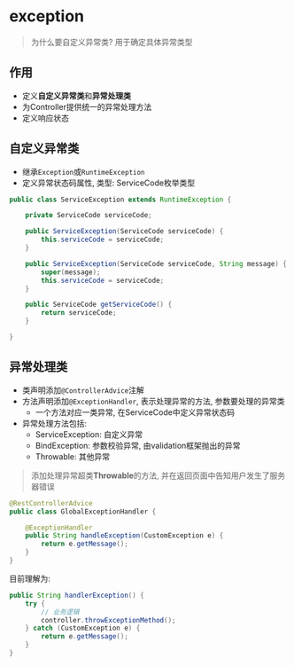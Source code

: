 # exception

> 为什么要自定义异常类?
> 用于确定具体异常类型

## 作用

- 定义**自定义异常类**和**异常处理类**
- 为Controller提供统一的异常处理方法
- 定义响应状态

## 自定义异常类

- 继承`Exception`或`RuntimeException`
- 定义异常状态码属性, 类型: ServiceCode枚举类型

```java
public class ServiceException extends RuntimeException {

    private ServiceCode serviceCode;

    public ServiceException(ServiceCode serviceCode) {
        this.serviceCode = serviceCode;
    }

    public ServiceException(ServiceCode serviceCode, String message) {
        super(message);
        this.serviceCode = serviceCode;
    }

    public ServiceCode getServiceCode() {
        return serviceCode;
    }

}
```

## 异常处理类

- 类声明添加`@ControllerAdvice`注解
- 方法声明添加`@ExceptionHandler`, 表示处理异常的方法, 参数要处理的异常类
  - 一个方法对应一类异常, 在ServiceCode中定义异常状态码
- 异常处理方法包括: 
  - ServiceException: 自定义异常
  - BindException: 参数校验异常, 由validation框架抛出的异常
  - Throwable: 其他异常

> 添加处理异常超类**Throwable**的方法, 并在返回页面中告知用户发生了服务器错误


```java
@RestControllerAdvice
public class GlobalExceptionHandler {

    @ExceptionHandler
    public String handleException(CustomException e) {
        return e.getMessage();
    }
}
```

目前理解为: 

```java
public String handlerException() {
    try {
        // 业务逻辑
        controller.throwExceptionMethod();
    } catch (CustomException e) {
        return e.getMessage();
    }
}
```